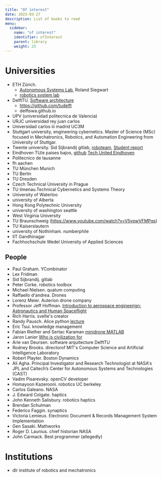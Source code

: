```yaml
---
title: "Of interest"
date: 2023-03-27
description: List of books to read  
menu:
  sidebar:
    name: "of interest"
    identifier: ofInterest
    parent: library    
    weight: 23
---
```



# Universities

* ETH Zürich. 
    * [Autonomous Systems Lab](https://github.com/ethz-asl), Roland Siegwart 
    * [robotics system lab](https://github.com/leggedrobotics)
* DelftTU. [Software architecture](https://delftswa.gitbooks.io/desosa2016/content/)
    * https://github.com/tudelft
    * delftswa.github.io
* UPV (universidad politecnica de Valencia)
* URJC universidad rey juan carlos  
* Universidad carlos iii madrid UC3M
* Stuttgart university, engineering cybernetics. Master of Science (MSc) focused in Mechatronics, Robotics, and Automation Engineering from University of Stuttgar.
* Twente university. Sid Sijbrandij gitlab, [roboteam](https://www.youtube.com/channel/UCAB2bLpeVElJN2jDyF14zsQ), [Student report](https://www.youtube.com/watch?v=TvSTCM7SjGs)
* Eindhoven TU/e paises bajos, [github](https://github.com/tue-robotics/) [Tech United Eindhoven](https://www.techunited.nl/en/)
* Politecnico de lausanne
* fh aachen 
* TU München Munich
* TU Berlin
* TU Dresden
* Czech Technical University in Prague
* TU ilmenau.Technical Cybernetics and Systems Theory
* University of Waterloo
* university of Alberta
* Hong Kong Polytechnic University
* university of washington seattle
* West Virginia University
* TU Braunschweig (https://www.youtube.com/watch?v=V5vpwVFMPqs)
* TU Kaiserslautern
*  university of Nothinham. numberphile
*  IIT Gandhinagar
* Fachhochschule Wedel University of Applied Sciences


## People
* Paul Graham. YCombinator
* Lex Fridman
* Sid Sijbrandij. gitlab
* Peter Corke. robotics toolbox
* Michael Nielsen. quatum computing
* Raffaello d'andrea. Drones
* Lorenz Meier. Auterion drone company
* Professor Jeff Hoffman. [Introduction to aerospace engineerign: Astronautics and Human Spaceflight](https://www.youtube.com/watch?v=bvxqCAkjDxs)
* Rich Harris. svelte's creator
* Randy Pausch. Alice python  [lecture](https://archive.org/details/GabrielRobins-50YearsOfComputerScienceInnovationByRandyPausch812)
* Eric Tsui. knowledge management
* Fabian Riether and Sertac Karaman [minidrone MATLAB](https://github.com/Parrot-Developers/RollingSpiderEdu)
* Jaron Lanier  [Who is civilization for](https://youtu.be/rGqiswuJuQI)
* Arie van Deursen. software arquitecture DelftTU  
* Rodney Brooks. directorof MIT's Computer Science and Artificial Intelligence Laboratory
* Robert Playter. Boston Dynamics
* Ali Agha. Principal Investigator and Research Technologist at NASA's JPL and Caltech’s Center for Autonomous Systems and Technologies (CAST)
* Vadim Pisarevsky. openCV developer
* Homayoon Kazerooni. robotics UC berkeley
* Carlos Galeano. NASA
* J. Edward Colgate. haptics
* John Kenneth Salisbury. robotics haptics
* Brendan Schulman
* Federico Faggin. synaptics
* Victoria Lemieux. Electronic Document & Records Management System Implementation
* Gen Sasaki. Mathworks
* Roger D. Launius. chief historian NASA
* John Carmack. Best programmer (allegedly)

# Institutions
- dlr institute of robotics and mechatronics
